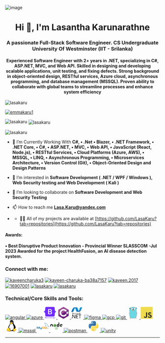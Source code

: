
 
 ![image](https://github.com/user-attachments/assets/c32d56b3-cfb0-439e-8683-b4bc97a28ce5)

 


###

<h1 align="center">Hi 👋, I'm Lasantha Karunarathne</h1>
<h3 align="center">A passionate Full-Stack Software Engineer. CS Undergraduate University Of Westminster (IIT - Srilanka) </h3>
<h4 align="center">Experienced Software Engineer with 2+ years in .NET, specializing in C#, ASP.NET, MVC, and Web API. Skilled in designing
and developing scalable applications, unit testing, and fixing defects. Strong background in object-oriented design, RESTful
services, Azure cloud, asynchronous programming, and database management (MSSQL). Proven ability to collaborate with
global teams to streamline processes and enhance system efficiency </h3>

<p align="left"> <img src="https://komarev.com/ghpvc/?username=lasakaru&label=Profile%20views&color=0e75b6&style=flat" alt="lasakaru" /> </p>
<p align="left"> <a href="https://twitter.com/emmakaru1" target="blank"><img src="https://img.shields.io/twitter/follow/emmakaru1?logo=twitter&style=for-the-badge" alt="emmakaru1" /></a> </p>

<p><img align="left" src="https://github-readme-stats.vercel.app/api/top-langs?username=lasakaru&show_icons=true&locale=en&layout=compact" alt="lasakaru" /></p>

<p>&nbsp;<img align="center" src="https://github-readme-stats.vercel.app/api?username=lasakaru&show_icons=true&locale=en" alt="lasakaru" /></p>

<p><img align="center" src="https://github-readme-streak-stats.herokuapp.com/?user=lasakaru&" alt="lasakaru" /></p>


- 🌱 I’m Currently Working With **C#, • .Net • Blazer, • .NET Framework, • .NET Core, • C#, • ASP.NET, • MVC, • Web API, • JavaScript (React, Node.js), • RESTful Services, • Cloud Platforms (Azure, AWS), • MSSQL, • LINQ, • Asynchronous Programming, • Microservices Architecture, • Version Control (Git), • Object-Oriented Design and Design Patterns**

- 🤝 I’m interested in **Software Development ( .NET / WPF / Windows ), Web Security testing and Web Development ( Kali )**

- 💬 I’m looking to collaborate on **Software Development and Web Security Testing**

- 📫 How to reach me **Lasa.Karu@yandex.com**

- - 👨‍💻 All of my projects are available at [https://github.com/LasaKaru?tab=repositories](https://github.com/LasaKaru?tab=repositories)
 

<h4 align="left">Awards:</h3>
<b><p align="left">
• Best Disruptive Product Innovation - Provincial Winner
SLASSCOM -Jul 2023
Awarded for the project HealthFusion, an AI disease detection system.
</p></b>

 

<h3 align="left">Connect with me:</h3>
<p align="left">
<a href="https://twitter.com/Emmakaru1?t=Sa2jzyj0AZKq7K7P4odU8g&s=09" target="blank"><img align="center" src="https://raw.githubusercontent.com/rahuldkjain/github-profile-readme-generator/master/src/images/icons/Social/twitter.svg" alt="kaveencharuka3" height="30" width="40" /></a>
<a href="https://www.linkedin.com/in/lasantha-karunarathne-8ab8aa191/" target="blank"><img align="center" src="https://raw.githubusercontent.com/rahuldkjain/github-profile-readme-generator/master/src/images/icons/Social/linked-in-alt.svg" alt="kaveen-charuka-ba38a7157" height="30" width="40" /></a>
<a href="https://facebook.com/dineth.lasantha" target="blank"><img align="center" src="https://raw.githubusercontent.com/rahuldkjain/github-profile-readme-generator/master/src/images/icons/Social/facebook.svg" alt="kaveen.2017" height="30" width="40" /></a>
<a href="https://stackoverflow.com/users/16907001" target="blank"><img align="center" src="https://raw.githubusercontent.com/rahuldkjain/github-profile-readme-generator/master/src/images/icons/Social/stack-overflow.svg" alt="16907001" height="30" width="40" /></a>
<a href="https://instagram.com/lasakaru" target="blank"><img align="center" src="https://raw.githubusercontent.com/rahuldkjain/github-profile-readme-generator/master/src/images/icons/Social/instagram.svg" alt="lasakaru" height="30" width="40" /></a>
<a href="https://www.leetcode.com/lasakaru" target="blank"><img align="center" src="https://raw.githubusercontent.com/rahuldkjain/github-profile-readme-generator/master/src/images/icons/Social/leet-code.svg" alt="lasakaru" height="30" width="40" /></a>
</p>


<h3 align="left">Technical/Core Skills and Tools:</h3>
<p align="left"> <a href="https://angular.io" target="_blank" rel="noreferrer"> <img src="https://angular.io/assets/images/logos/angular/angular.svg" alt="angular" width="40" height="40"/> </a> <a href="https://azure.microsoft.com/en-in/" target="_blank" rel="noreferrer"> <img src="https://www.vectorlogo.zone/logos/microsoft_azure/microsoft_azure-icon.svg" alt="azure" width="40" height="40"/> </a> <a href="https://getbootstrap.com" target="_blank" rel="noreferrer"> <img src="https://raw.githubusercontent.com/devicons/devicon/master/icons/bootstrap/bootstrap-plain-wordmark.svg" alt="bootstrap" width="40" height="40"/> </a> <a href="https://www.w3schools.com/cs/" target="_blank" rel="noreferrer"> <img src="https://raw.githubusercontent.com/devicons/devicon/master/icons/csharp/csharp-original.svg" alt="csharp" width="40" height="40"/> </a> <a href="https://dotnet.microsoft.com/" target="_blank" rel="noreferrer"> <img src="https://raw.githubusercontent.com/devicons/devicon/master/icons/dot-net/dot-net-original-wordmark.svg" alt="dotnet" width="40" height="40"/> </a> <a href="https://www.figma.com/" target="_blank" rel="noreferrer"> <img src="https://www.vectorlogo.zone/logos/figma/figma-icon.svg" alt="figma" width="40" height="40"/> </a> <a href="https://cloud.google.com" target="_blank" rel="noreferrer"> <img src="https://www.vectorlogo.zone/logos/google_cloud/google_cloud-icon.svg" alt="gcp" width="40" height="40"/> </a> <a href="https://git-scm.com/" target="_blank" rel="noreferrer"> <img src="https://www.vectorlogo.zone/logos/git-scm/git-scm-icon.svg" alt="git" width="40" height="40"/> </a> <a href="https://golang.org" target="_blank" rel="noreferrer"> <img src="https://raw.githubusercontent.com/devicons/devicon/master/icons/go/go-original.svg" alt="go" width="40" height="40"/> </a> <a href="https://developer.mozilla.org/en-US/docs/Web/JavaScript" target="_blank" rel="noreferrer"> <img src="https://raw.githubusercontent.com/devicons/devicon/master/icons/javascript/javascript-original.svg" alt="javascript" width="40" height="40"/> </a> <a href="https://www.linux.org/" target="_blank" rel="noreferrer"> <img src="https://raw.githubusercontent.com/devicons/devicon/master/icons/linux/linux-original.svg" alt="linux" width="40" height="40"/> </a> <a href="https://www.microsoft.com/en-us/sql-server" target="_blank" rel="noreferrer"> <img src="https://www.svgrepo.com/show/303229/microsoft-sql-server-logo.svg" alt="mssql" width="40" height="40"/> </a> <a href="https://www.mysql.com/" target="_blank" rel="noreferrer"> <img src="https://raw.githubusercontent.com/devicons/devicon/master/icons/mysql/mysql-original-wordmark.svg" alt="mysql" width="40" height="40"/> </a> <a href="https://nodejs.org" target="_blank" rel="noreferrer"> <img src="https://raw.githubusercontent.com/devicons/devicon/master/icons/nodejs/nodejs-original-wordmark.svg" alt="nodejs" width="40" height="40"/> </a> <a href="https://postman.com" target="_blank" rel="noreferrer"> <img src="https://www.vectorlogo.zone/logos/getpostman/getpostman-icon.svg" alt="postman" width="40" height="40"/> </a> <a href="https://www.python.org" target="_blank" rel="noreferrer"> <img src="https://raw.githubusercontent.com/devicons/devicon/master/icons/python/python-original.svg" alt="python" width="40" height="40"/> </a> <a href="https://unity.com/" target="_blank" rel="noreferrer"> <img src="https://www.vectorlogo.zone/logos/unity3d/unity3d-icon.svg" alt="unity" width="40" height="40"/> </a> </p>


____________________________________________________________________



